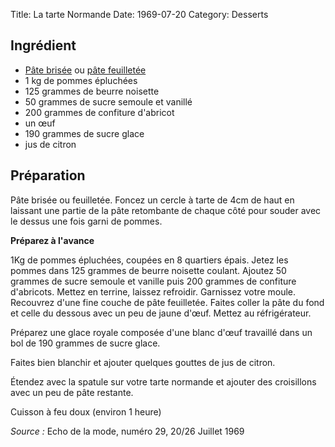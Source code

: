 Title: La tarte Normande
Date: 1969-07-20
Category: Desserts

## Ingrédient

* [Pâte brisée](./pate_brisee.md) ou [pâte feuilletée](./pate_feuilletee.md)
* 1 kg de pommes épluchées
* 125 grammes de beurre noisette
* 50 grammes de sucre semoule et vanillé
* 200 grammes de confiture d'abricot
* un œuf
* 190 grammes de sucre glace
* jus de citron

## Préparation

Pâte brisée ou feuilletée.
Foncez un cercle à tarte de 4cm de haut en laissant une partie de la pâte
retombante de chaque côté pour souder avec le dessus une fois garni de pommes.

**Préparez à l'avance**

1Kg de pommes épluchées, coupées en 8 quartiers épais. Jetez les pommes dans 125
grammes de beurre noisette coulant.
Ajoutez 50 grammes de sucre semoule et vanille puis 200 grammes de confiture
d'abricots. Mettez en terrine, laissez refroidir.
Garnissez votre moule.
Recouvrez d'une fine couche de pâte feuilletée.
Faites coller la pâte du fond et celle du dessous avec un peu de jaune d'œuf.
Mettez au réfrigérateur.

Préparez une glace royale composée d'une blanc d'œuf travaillé dans un bol de
190 grammes de sucre glace.

Faites bien blanchir et ajouter quelques gouttes de jus de citron.

Étendez avec la spatule sur votre tarte normande et ajouter des croisillons avec
un peu de pâte restante.

Cuisson à feu doux (environ 1 heure)

*Source :* Echo de la mode, numéro 29, 20/26 Juillet 1969

